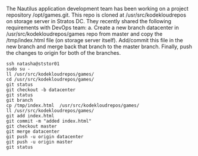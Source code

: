 The Nautilus application development team has been working on a project repository /opt/games.git. This repo is cloned at /usr/src/kodekloudrepos on storage server in Stratos DC. They recently shared the following requirements with DevOps team:
a. Create a new branch datacenter in /usr/src/kodekloudrepos/games repo from master and copy the /tmp/index.html file (on storage server itself). Add/commit this file in the new branch and merge back that branch to the master branch. Finally, push the changes to origin for both of the branches.

```
ssh natasha@ststor01
sudo su -
ll /usr/src/kodekloudrepos/games/
cd /usr/src/kodekloudrepos/games/
git status
git checkout -b datacenter
git status
git branch
cp /tmp/index.html  /usr/src/kodekloudrepos/games/
ll /usr/src/kodekloudrepos/games/
git add index.html
git commit -m "added index.html"
git checkout master
git merge datacenter
git push -u origin datacenter
git push -u origin master
git status
```
